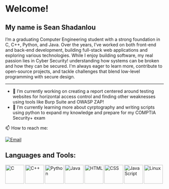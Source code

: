 # Welcome!

My name is Sean Shadanlou
---
I’m a graduating Computer Engineering student with a strong foundation in C, C++, Python, and Java. Over the years, I’ve worked on both front-end and back-end development, building full-stack 
web applications and exploring various technologies. While I enjoy building software, my real passion lies in Cyber Security! understanding how systems can be broken and how they can be secured. 
I'm always eager to learn more, contribute to open-source projects, and tackle challenges that blend low-level programming with secure design.

---

- 🔭 I’m currently working on creating a report centered around testing websites for horizontal access control and finding other weaknesses using tools like Burp Suite and OWASP ZAP!
- 🌱 I’m currently learning more about cyrptography and writing scripts using python to expand my knowledge and prepare for my COMPTIA Security+ exam

  
📫 How to reach me:

[![Email](https://img.shields.io/badge/Email-grey?style=flat-square&logo=gmail)](mailto:sean_shadanlou@yahoo.com)

## Languages and Tools:

<img align="left" alt="C" width="60px" src="https://cdn.jsdelivr.net/gh/devicons/devicon/icons/c/c-original.svg" />
<img align="left" alt="C++" width="60px" src="https://cdn.jsdelivr.net/gh/devicons/devicon/icons/cplusplus/cplusplus-original.svg" />
<img align="left" alt="Python" width="60px" src="https://cdn.jsdelivr.net/gh/devicons/devicon/icons/python/python-original.svg" />
<img align="left" alt="Java" width="60px" src="https://cdn.jsdelivr.net/gh/devicons/devicon/icons/java/java-original.svg" />
<img align="left" alt="HTML" width="60px" src="https://cdn.jsdelivr.net/gh/devicons/devicon/icons/html5/html5-original.svg" />
<img align="left" alt="CSS" width="60px" src="https://cdn.jsdelivr.net/gh/devicons/devicon/icons/css3/css3-original.svg" />
<img align="left" alt="JavaScript" width="60px" src="https://cdn.jsdelivr.net/gh/devicons/devicon/icons/javascript/javascript-original.svg" />
<img align="left" alt="Linux" width="60px" src="https://cdn.jsdelivr.net/gh/devicons/devicon/icons/linux/linux-original.svg" />



<br/><br/>


